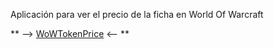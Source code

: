 Aplicación para ver el precio de la ficha en World Of Warcraft

** --> [WoWTokenPrice](https://migueloalv.github.io/WoWTokenPrice/) <-- **
